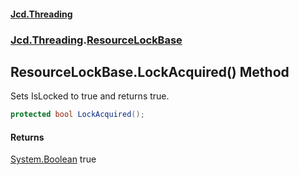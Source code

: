 #### [Jcd.Threading](index.md 'index')
### [Jcd.Threading](Jcd.Threading.md 'Jcd.Threading').[ResourceLockBase](ResourceLockBase.md 'Jcd.Threading.ResourceLockBase')

## ResourceLockBase.LockAcquired() Method

Sets IsLocked to true and returns true.

```csharp
protected bool LockAcquired();
```

#### Returns
[System.Boolean](https://docs.microsoft.com/en-us/dotnet/api/System.Boolean 'System.Boolean')
true